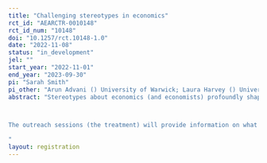 ```yaml
---
title: "Challenging stereotypes in economics"
rct_id: "AEARCTR-0010148"
rct_id_num: "10148"
doi: "10.1257/rct.10148-1.0"
date: "2022-11-08"
status: "in_development"
jel: ""
start_year: "2022-11-01"
end_year: "2023-09-30"
pi: "Sarah Smith"
pi_other: "Arun Advani () University of Warwick; Laura Harvey () University of East Anglia"
abstract: "Stereotypes about economics (and economists) profoundly shape who chooses to study the subject both in school (at age 16) and at university (at age 18) and are a key factor in explaining the lack of diversity in who studies the subject. Our assumption is that, in the absence of these stereotypes, more young people would be interested in studying economics. This project will deliver in-school outreach sessions to people who have never studied economics with the aim of challenging prevailing stereotypes.

The outreach sessions (the treatment) will provide information on what economics is about, and what types of jobs you can do with an economics degree. They will emphasize the subject’s breadth and real-world relevance. The treatment also involves a role model in the form of a current economics student (an economics “champion”) who will deliver the information. The role model will have a direct effect of challenging the stereotype of economists and a reinforcement effect on the information treatment by making the session more engaging. We will test the effect of the sessions on perceptions and intentions and, later, on subject choices.  
"
layout: registration
---
```


